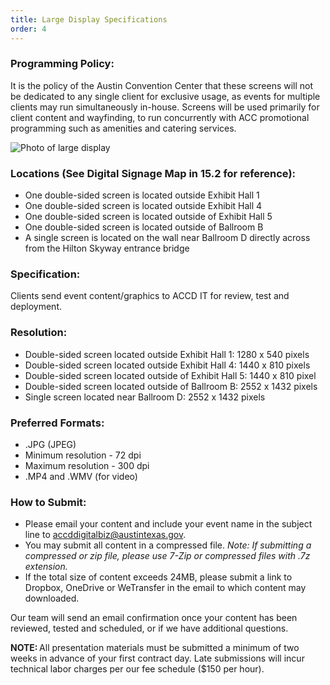 ```yaml
---
title: Large Display Specifications
order: 4
---
```


### Programming Policy:

It is the policy of the Austin Convention Center that these screens will not be dedicated to any single client for exclusive usage, as events for multiple clients may run simultaneously in-house. Screens will be used primarily for client content and wayfinding, to run concurrently with ACC promotional programming such as amenities and catering services.

![Photo of large display](../assets/images/photos/large-display.jpg)

### Locations (See Digital Signage Map in 15.2 for reference):

- One double-sided screen is located outside Exhibit Hall 1
- One double-sided screen is located outside Exhibit Hall 4
- One double-sided screen is located outside of Exhibit Hall 5
- One double-sided screen is located outside of Ballroom B
- A single screen is located on the wall near Ballroom D directly across from the Hilton Skyway entrance bridge

### Specification:

Clients send event content/graphics to ACCD IT for review, test and deployment.

### Resolution:

- Double-sided screen located outside Exhibit Hall 1: 1280 x 540 pixels
- Double-sided screen located outside Exhibit Hall 4: 1440 x 810 pixels
- Double-sided screen located outside of Exhibit Hall 5: 1440 x 810 pixel
- Double-sided screen located outside of Ballroom B: 2552 x 1432 pixels
- Single screen located near Ballroom D: 2552 x 1432 pixels

### Preferred Formats:

- .JPG (JPEG)
- Minimum resolution - 72 dpi
- Maximum resolution - 300 dpi
- .MP4 and .WMV (for video)

### How to Submit:

- Please email your content and include your event name in the subject line to [accddigitalbiz@austintexas.gov](mailto:accddigitalbiz@austintexas.gov).
- You may submit all content in a compressed file. *Note: If submitting a compressed or zip file, please use 7-Zip or compressed files with .7z extension.*
- If the total size of content exceeds 24MB, please submit a link to Dropbox, OneDrive or WeTransfer in the email to which content may downloaded.

Our team will send an email confirmation once your content has been reviewed, tested and scheduled, or if we have additional questions.

**NOTE:** All presentation materials must be submitted a minimum of two weeks in advance of your first contract day. Late submissions will incur technical labor charges per our fee schedule ($150 per hour).

